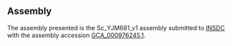 

Assembly
--------

The assembly presented is the Sc\_YJM681\_v1 assembly submitted to
[INSDC](http://www.insdc.org) with the assembly accession
[GCA\_000976245.1](http://www.ebi.ac.uk/ena/data/view/GCA_000976245.1).
